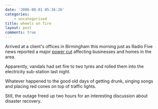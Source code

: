 ```yaml
---
date: '2006-08-01 05:36:26'
categories:
    - uncategorised
title: wheels on fire
layout: post
comments: true
---
```


Arrived at a client's offices in Birmingham this morning just as Radio
Five news reported a major [power
cut](http://news.bbc.co.uk/1/hi/england/west_midlands/5230032.stm)
affecting businesses and homes in the area.

Apparently, vandals had set fire to two tyres and rolled them into the
electricity sub-station last night.

Whatever happened to the good old days of getting drunk, singing songs
and placing red cones on top of traffic lights.

Still, the outage freed up two hours for an interesting discussion about
disaster recovery.
